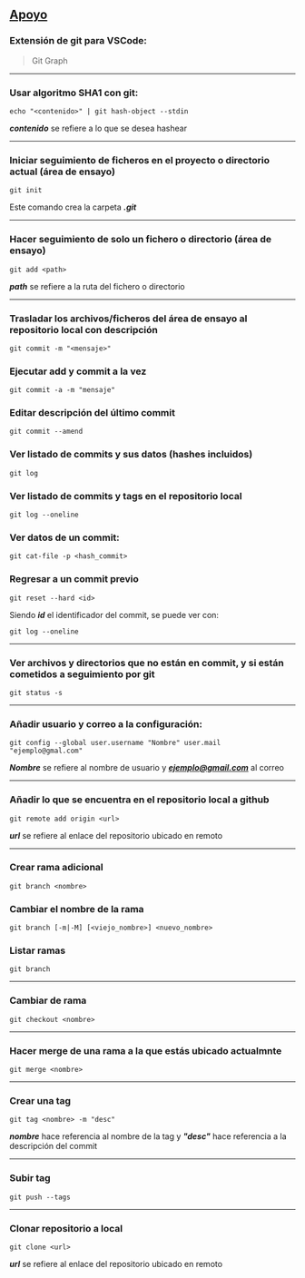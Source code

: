 [Apoyo](https://gitexplorer.com)
---------------------------------
### Extensión de git para VSCode:
> Git Graph

---------------------------------
### Usar algoritmo SHA1 con git:
~~~
echo "<contenido>" | git hash-object --stdin 
~~~
***contenido*** se refiere a lo que se desea hashear

---------------------------------
### Iniciar seguimiento de ficheros en el proyecto o directorio actual	(área de ensayo)
~~~
git init
~~~
Este comando crea la carpeta ***.git***

---------------------------------
### Hacer seguimiento de solo un fichero o directorio	(área de ensayo)
~~~
git add <path>
~~~
***path*** se refiere a la ruta del fichero o directorio

---------------------------------
### Trasladar los archivos/ficheros del área de ensayo al repositorio local con descripción
~~~
git commit -m "<mensaje>"
~~~

### Ejecutar add y commit a la vez
~~~
git commit -a -m "mensaje"
~~~

### Editar descripción del último commit
~~~
git commit --amend
~~~

### Ver listado de commits y sus datos (hashes incluidos)
~~~
git log
~~~

### Ver listado de commits y tags en el repositorio local
~~~
git log --oneline
~~~

### Ver datos de un commit:
~~~
git cat-file -p <hash_commit>
~~~

### Regresar a un commit previo
~~~
git reset --hard <id>
~~~
Siendo ***id*** el identificador del commit, se puede ver con:
~~~
git log --oneline
~~~
  
---------------------------------
### Ver archivos y directorios que no están en commit, y si están cometidos a seguimiento por git
~~~
git status -s
~~~

---------------------------------
### Añadir usuario y correo a la configuración:
~~~
git config --global user.username "Nombre" user.mail "ejemplo@gmal.com"
~~~
***Nombre*** se refiere al nombre de usuario y ***ejemplo@gmail.com*** al correo

---------------------------------
### Añadir lo que se encuentra en el repositorio local a github
~~~
git remote add origin <url>
~~~
***url*** se refiere al enlace del repositorio ubicado en remoto

---------------------------------
### Crear rama adicional
~~~
git branch <nombre>
~~~

### Cambiar el nombre de la rama
~~~
git branch [-m|-M] [<viejo_nombre>] <nuevo_nombre>
~~~

### Listar ramas
~~~
git branch 
~~~

---------------------------------
### Cambiar de rama
~~~
git checkout <nombre>
~~~

---------------------------------
### Hacer merge de una rama a la que estás ubicado actualmnte
~~~
git merge <nombre>
~~~

---------------------------------
### Crear una tag
~~~
git tag <nombre> -m "desc"
~~~
***nombre*** hace referencia al nombre de la tag y ***"desc"*** hace referencia a la descripción del commit

---------------------------------
### Subir tag
~~~
git push --tags
~~~

---------------------------------
### Clonar repositorio a local
~~~
git clone <url>
~~~
***url*** se refiere al enlace del repositorio ubicado en remoto
